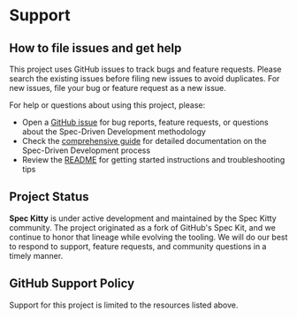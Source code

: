 # Support 

## How to file issues and get help

This project uses GitHub issues to track bugs and feature requests. Please search the existing issues before filing new issues to avoid duplicates. For new issues, file your bug or feature request as a new issue.

For help or questions about using this project, please:

- Open a [GitHub issue](https://github.com/spec-kitty/spec-kitty/issues/new) for bug reports, feature requests, or questions about the Spec-Driven Development methodology
- Check the [comprehensive guide](./spec-driven.md) for detailed documentation on the Spec-Driven Development process
- Review the [README](./README.md) for getting started instructions and troubleshooting tips

## Project Status

**Spec Kitty** is under active development and maintained by the Spec Kitty community. The project originated as a fork of GitHub's Spec Kit, and we continue to honor that lineage while evolving the tooling. We will do our best to respond to support, feature requests, and community questions in a timely manner.

## GitHub Support Policy

Support for this project is limited to the resources listed above.
